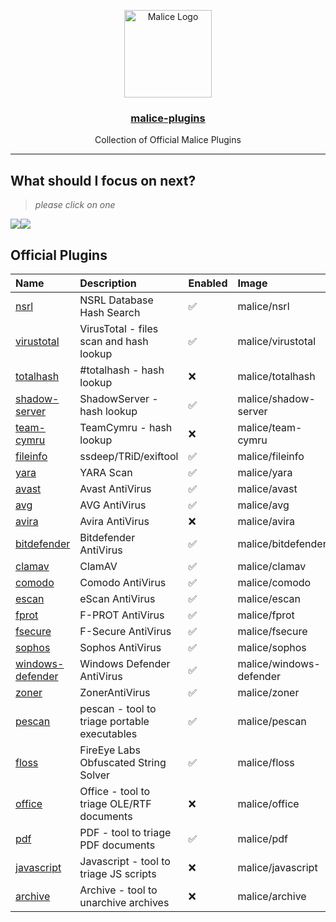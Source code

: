 <p align="center">
  <a href="https://github.com/malice-plugins"><img alt="Malice Logo" src="https://avatars3.githubusercontent.com/u/29681275?v=3&s=200" height="140" /></a>
  <a href="https://github.com/malice-plugins"><h3 align="center">malice-plugins</h3></a>
  <p align="center">Collection of Official Malice Plugins</p>
</p>

---

## What should I focus on next?

> _please click on one_

[![](https://api.gh-polls.com/poll/01BT6W330F89J7VM19G4EDRT5K/office)](https://api.gh-polls.com/poll/01BT6W330F89J7VM19G4EDRT5K/office/vote)[![](https://api.gh-polls.com/poll/01BT6W330F89J7VM19G4EDRT5K/javascript)](https://api.gh-polls.com/poll/01BT6W330F89J7VM19G4EDRT5K/javascript/vote)

## Official Plugins

| Name                                                                   | Description                                  | Enabled            | Image                   | Category | Mime                   |
| :--------------------------------------------------------------------- | :------------------------------------------- | :----------------- | :---------------------- | :------- | :--------------------- |
| [nsrl](https://github.com/malice-plugins/nsrl)                         | NSRL Database Hash Search                    | :white_check_mark: | malice/nsrl             | intel    | hash                   |
| [virustotal](https://github.com/malice-plugins/virustotal)             | VirusTotal - files scan and hash lookup      | :white_check_mark: | malice/virustotal       | intel    | hash                   |
| [totalhash](https://github.com/malice-plugins/totalhash)               | #totalhash - hash lookup                     | :x:                | malice/totalhash        | intel    | hash                   |
| [shadow-server](https://github.com/malice-plugins/shadow-server)       | ShadowServer - hash lookup                   | :white_check_mark: | malice/shadow-server    | intel    | hash                   |
| [team-cymru](https://github.com/malice-plugins/team-cymru)             | TeamCymru - hash lookup                      | :x:                | malice/team-cymru       | intel    | hash                   |
| [fileinfo](https://github.com/malice-plugins/fileinfo)                 | ssdeep/TRiD/exiftool                         | :white_check_mark: | malice/fileinfo         | metadata | \*                     |
| [yara](https://github.com/malice-plugins/yara)                         | YARA Scan                                    | :white_check_mark: | malice/yara             | av       | \*                     |
| [avast](https://github.com/malice-plugins/avast)                       | Avast AntiVirus                              | :white_check_mark: | malice/avast            | av       | \*                     |
| [avg](https://github.com/malice-plugins/avg)                           | AVG AntiVirus                                | :white_check_mark: | malice/avg              | av       | \*                     |
| [avira](https://github.com/malice-plugins/avira)                       | Avira AntiVirus                              | :x:                | malice/avira            | av       | \*                     |
| [bitdefender](https://github.com/malice-plugins/bitdefender)           | Bitdefender AntiVirus                        | :white_check_mark: | malice/bitdefender      | av       | \*                     |
| [clamav](https://github.com/malice-plugins/clamav)                     | ClamAV                                       | :white_check_mark: | malice/clamav           | av       | \*                     |
| [comodo](https://github.com/malice-plugins/comodo)                     | Comodo AntiVirus                             | :white_check_mark: | malice/comodo           | av       | \*                     |
| [escan](https://github.com/malice-plugins/escan)                       | eScan AntiVirus                              | :white_check_mark: | malice/escan            | av       | \*                     |
| [fprot](https://github.com/malice-plugins/fprot)                       | F-PROT AntiVirus                             | :white_check_mark: | malice/fprot            | av       | \*                     |
| [fsecure](https://github.com/malice-plugins/fsecure)                   | F-Secure AntiVirus                           | :white_check_mark: | malice/fsecure          | av       | \*                     |
| [sophos](https://github.com/malice-plugins/sophos)                     | Sophos AntiVirus                             | :white_check_mark: | malice/sophos           | av       | \*                     |
| [windows-defender](https://github.com/malice-plugins/windows-defender) | Windows Defender AntiVirus                   | :white_check_mark: | malice/windows-defender | av       | \*                     |
| [zoner](https://github.com/malice-plugins/zoner)                       | ZonerAntiVirus                               | :white_check_mark: | malice/zoner            | av       | \*                     |
| [pescan](https://github.com/malice-plugins/pescan)                     | pescan - tool to triage portable executables | :white_check_mark: | malice/pescan           | exe      | application/x-dosexec  |
| [floss](https://github.com/malice-plugins/floss)                       | FireEye Labs Obfuscated String Solver        | :white_check_mark: | malice/floss            | exe      | application/x-dosexec  |
| [office](https://github.com/malice-plugins/office)                     | Office - tool to triage OLE/RTF documents    | :x:                | malice/office           | document | \*                     |
| [pdf](https://github.com/malice-plugins/pdf)                           | PDF - tool to triage PDF documents           | :white_check_mark: | malice/pdf              | document | application/pdf        |
| [javascript](https://github.com/malice-plugins/javascript)             | Javascript - tool to triage JS scripts       | :x:                | malice/javascript       | document | application/javascript |
| [archive](https://github.com/malice-plugins/archive)                   | Archive - tool to unarchive archives         | :x:                | malice/archive          | archive  | archive                |

